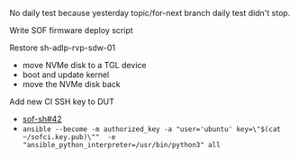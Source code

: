 No daily test because yesterday topic/for-next branch daily test didn't stop.

Write SOF firmware deploy script

Restore sh-adlp-rvp-sdw-01

* move NVMe disk to a TGL device
* boot and update kernel
* move the NVMe disk back

Add new CI SSH key to DUT

* [sof-sh#42](https://github.com/intel-innersource/drivers.audio.ci.sof-sh/pull/42)
* `ansible --become -m authorized_key -a "user='ubuntu' key=\"$(cat ~/sofci.key.pub)\""  -e "ansible_python_interpreter=/usr/bin/python3" all`
